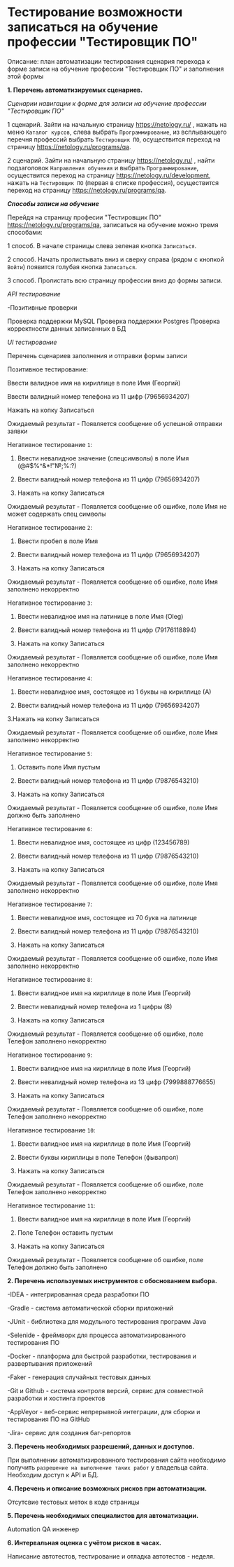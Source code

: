 #  Тестирование возможности записаться на обучение профессии "Тестировщик ПО"

 Описание: план автоматизации тестирования сценария перехода к форме записи на обучение профессии "Тестировщик ПО" и заполнения этой формы

<b>1. Перечень автоматизируемых сценариев.</b>

_Сценарии навигации к форме для записи на обучение профессии "Тестировщик ПО"_

1 сценарий. Зайти на начальную страницу https://netology.ru/ , нажать на меню `Каталог курсов`, слева выбрать `Программирование`, из всплывающего перечня профессий выбрать `Тестировщик ПО`, осуществится переход на страницу https://netology.ru/programs/qa.

2 сценарий. Зайти на начальную страницу https://netology.ru/ , найти подзаголовок `Направления обучения` и выбрать `Программирование`, осуществится переход на страницу https://netology.ru/development, нажать на `Тестировщик ПО` (первая в списке профессия), осуществится переход на страницу https://netology.ru/programs/qa.

_<b>Способы записи на обучение</b>_

Перейдя на страницу професии "Тестировщик ПО" https://netology.ru/programs/qa, записаться на обучение можно тремя способами:

1 способ. В начале страницы слева зеленая кнопка `Записаться`.

2 способ. Начать пролистывать вниз и сверху справа (рядом с кнопкой `Войти`) появится голубая кнопка `Записаться`.

3 способ. Пролистать всю страницу профессии вниз до формы записи.

_API тестирование_

-Позитивные проверки

Проверка поддержки MySQL Проверка поддержки Postgres Проверка корректности данных записанных в БД

_UI тестирование_

Перечень сценариев заполнения и отправки формы записи

Позитивное тестирование:

Ввести валидное имя на кириллице в поле Имя (Георгий)

Ввести валидный номер телефона из 11 цифр (79656934207)

Нажать на копку Записаться

Ожидаемый результат - Появляется сообщение об успешной отправки заявки

Негативное тестирование `1`:

1. Ввести невалидное значение (спецсимволы) в поле Имя (@#$%^&*!"№;%:?)

2. Ввести валидный номер телефона из 11 цифр (79656934207)

3. Нажать на копку Записаться

Ожидаемый результат - Появляется сообщение об ошибке, поле Имя не может содержать спец символы

Негативное тестирование `2`:

1. Ввести пробел в поле Имя

2. Ввести валидный номер телефона из 11 цифр (79656934207)

3. Нажать на копку Записаться

Ожидаемый результат - Появляется сообщение об ошибке, поле Имя заполнено некорректно

Негативное тестирование `3`:

1. Ввести невалидное имя на латинице в поле Имя (Oleg)

2. Ввести валидный номер телефона из 11 цифр (79176118894)

3. Нажать на копку Записаться

Ожидаемый результат - Появляется сообщение об ошибке, поле Имя заполнено некорректно

Негативное тестирование `4`:

1. Ввести невалидное имя, состоящее из 1 буквы на кириллице (А)

2. Ввести валидный номер телефона из 11 цифр (79656934207)

3.Нажать на копку Записаться

Ожидаемый результат - Появляется сообщение об ошибке, поле Имя заполнено некорректно

Негативное тестирование `5`:

1. Оставить поле Имя пустым

2. Ввести валидный номер телефона из 11 цифр (79876543210)

3. Нажать на копку Записаться

Ожидаемый результат - Появляется сообщение об ошибке, поле Имя должно быть заполнено

Негативное тестирование `6`:

1. Ввести невалидное имя, состоящее из цифр (123456789)

2. Ввести валидный номер телефона из 11 цифр (79876543210)

3. Нажать на копку Записаться

Ожидаемый результат - Появляется сообщение об ошибке, поле Имя заполнено некорректно

Негативное тестирование `7`:

1. Ввести невалидное имя, состоящее из 70 букв на латинице

2. Ввести валидный номер телефона из 11 цифр (79876543210)

3. Нажать на копку Записаться

Ожидаемый результат - Появляется сообщение об ошибке, поле Имя заполнено некорректно

Негативное тестирование `8`:

1. Ввести валидное имя на кириллице в поле Имя (Георгий)

2. Ввести невалидный номер телефона из 1 цифры (8)

3. Нажать на копку Записаться

Ожидаемый результат - Появляется сообщение об ошибке, поле Телефон заполнено некорректно

Негативное тестирование `9`:

1. Ввести валидное имя на кириллице в поле Имя (Георгий)

2. Ввести невалидный номер телефона из 13 цифр (7999888776655)

3. Нажать на копку Записаться

Ожидаемый результат - Появляется сообщение об ошибке, поле Телефон заполнено некорректно

Негативное тестирование `10`:

1. Ввести валидное имя на кириллице в поле Имя (Георгий)

2. Ввести буквы кириллицы в поле Телефон (фывапрол)

3. Нажать на копку Записаться

Ожидаемый результат - Появляется сообщение об ошибке, поле Телефон заполнено некорректно

Негативное тестирование `11`:

1. Ввести валидное имя на кириллице в поле Имя (Георгий)

2. Поле Телефон оставить пустым

3. Нажать на копку Записаться

Ожидаемый результат - Появляется сообщение об ошибке, поле Телефон должно быть заполнено

<b>2. Перечень используемых инструментов с обоснованием выбора.</b>

-IDEA - интегрированная среда разработки ПО

-Gradle -  система автоматической сборки приложений

-JUnit - библиотека для модульного тестирования программ Java

-Selenide -  фреймворк для процесса автоматизированного тестирования ПО

-Docker - платформа для быстрой разработки, тестирования и развертывания приложений

-Faker - генерация случайных тестовых данных

-Git и Github - система контроля версий, сервис для совместной разработки и хостинга проектов

-AppVeyor - веб-сервис непрерывной интеграции, для сборки и тестирования ПО на GitHub 

-Jira- сервис для создания баг-репортов


<b>3. Перечень необходимых разрешений, данных и доступов.</b>

При выполнении автоматизированного тестирования сайта необходимо получить `разрешение на выполнение таких работ` у владельца сайта.
Необходим доступ к API и БД.

<b>4. Перечень и описание возможных рисков при автоматизации.</b>

Отсутсвие тестовых меток в коде страницы

<b>5. Перечень необходимых специалистов для автоматизации.</b>

Automation QA инженер

<b>6. Интервальная оценка с учётом рисков в часах.</b>

Написание автотестов, тестирование и отладка автотестов - неделя.
